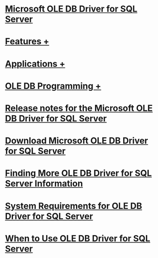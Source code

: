 # [Microsoft OLE DB Driver for SQL Server](oledb-driver-for-sql-server.md)
# [Features +](../oledb/features/oledb-driver-for-sql-server-features.md)
# [Applications +](../oledb/applications/building-applications-with-oledb-driver-for-sql-server.md)
# [OLE DB Programming +](../oledb/ole-db/oledb-driver-for-sql-server-programming.md)

# [Release notes for the Microsoft OLE DB Driver for SQL Server](release-notes-for-oledb-driver-for-sql-server.md)
# [Download Microsoft OLE DB Driver for SQL Server](download-oledb-driver-for-sql-server.md)
# [Finding More OLE DB Driver for SQL Server Information](finding-more-oledb-driver-for-sql-server-information.md)
# [System Requirements for OLE DB Driver for SQL Server](system-requirements-for-oledb-driver-for-sql-server.md)
# [When to Use OLE DB Driver for SQL Server](when-to-use-oledb-driver-for-sql-server.md)
